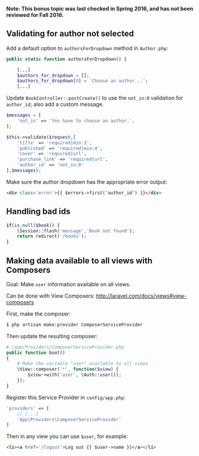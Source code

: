 **Note: This bonus topic was last checked in Spring 2016, and has not been reviewed for Fall 2016.**


## Validating for author not selected

Add a default option to `authorsForDropdown` method in `Author.php`:

```php
public static function authorsForDropdown() {

    [...]
    $authors_for_dropdown = [];
    $authors_for_dropdown[0] = 'Choose an author...';
    [...]
```

Update `BookController::postCreate()` to use the `not_in:0` validation for `author_id`; also add a custom message.

```php
$messages = [
    'not_in' => 'You have to choose an author.',
];

$this->validate($request,[
    'title' => 'required|min:3',
    'published' => 'required|min:4',
    'cover' => 'required|url',
    'purchase_link' => 'required|url',
    'author_id' => 'not_in:0'
],$messages);
```

Make sure the author dropdown has the appropriate error output:

```html
<div class='error'>{{ $errors->first('author_id') }}</div>
```



## Handling bad ids
```php
if(is_null($book)) {
    \Session::flash('message','Book not found');
    return redirect('/books');
}
```



## Making data available to all views with Composers
Goal: Make `user` information available on all views.

Can be done with View Composers: <http://laravel.com/docs/views#view-composers>

First, make the composer:
```bash
$ php artisan make:provider ComposerServiceProvider
```

Then update the resulting composer:
```php
# /app/Providers/ComposerServiceProvider.php
public function boot()
{
    # Make the variable "user" available to all views
    \View::composer('*', function($view) {
        $view->with('user', \Auth::user());
    });
}
```

Register this Service Provider in `config/app.php`:
```php
'providers' => [
    // [...]
    'App\Providers\ComposerServiceProvider'
]
```

Then in any view you can use `$user`, for example:
```html
<li><a href='/logout'>Log out {{ $user->name }}</a></li>
```
